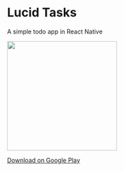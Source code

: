# Lucid Tasks
A simple todo app in React Native

<img src="https://lh3.googleusercontent.com/cRHY3Sd0sjbfUwfvoeXlph-vZfFDvGBoZEIIrD3oDO77HbbxqRZfltU4K8LS71A4hQ=w1920-h933-rw" width="256">

<a href="https://play.google.com/store/apps/details?id=com.sesamepasswordgenerator">Download on Google Play</a>
